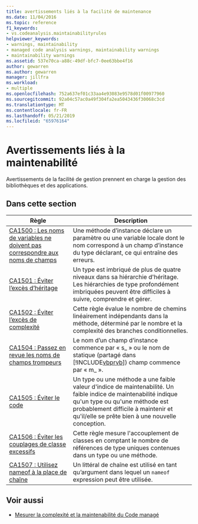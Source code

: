 ```yaml
---
title: avertissements liés à la facilité de maintenance
ms.date: 11/04/2016
ms.topic: reference
f1_keywords:
- vs.codeanalysis.maintainabilityrules
helpviewer_keywords:
- warnings, maintainability
- managed code analysis warnings, maintainability warnings
- maintainability warnings
ms.assetid: 537e70ca-a88c-49df-bfc7-0ee63bbe4f16
author: gewarren
ms.author: gewarren
manager: jillfra
ms.workload:
- multiple
ms.openlocfilehash: 752a637ef01c33aa4e93083e9578d01f00977960
ms.sourcegitcommit: 92a04c57ac0a49f304fa2ea5043436f30068c3cd
ms.translationtype: MT
ms.contentlocale: fr-FR
ms.lasthandoff: 05/21/2019
ms.locfileid: "65976164"
---
```

# <a name="maintainability-warnings"></a>Avertissements liés à la maintenabilité

Avertissements de la facilité de gestion prennent en charge la gestion des bibliothèques et des applications.

## <a name="in-this-section"></a>Dans cette section

| Règle | Description |
|-----------|-----------------------------------|
| [CA1500 : Les noms de variables ne doivent pas correspondre aux noms de champs](../code-quality/ca1500-variable-names-should-not-match-field-names.md) | Une méthode d’instance déclare un paramètre ou une variable locale dont le nom correspond à un champ d’instance du type déclarant, ce qui entraîne des erreurs. |
| [CA1501 : Éviter l’excès d’héritage](../code-quality/ca1501-avoid-excessive-inheritance.md) | Un type est imbriqué de plus de quatre niveaux dans sa hiérarchie d'héritage. Les hiérarchies de type profondément imbriquées peuvent être difficiles à suivre, comprendre et gérer. |
| [CA1502 : Éviter l’excès de complexité](../code-quality/ca1502-avoid-excessive-complexity.md) | Cette règle évalue le nombre de chemins linéairement indépendants dans la méthode, déterminé par le nombre et la complexité des branches conditionnelles. |
| [CA1504 : Passez en revue les noms de champs trompeurs](../code-quality/ca1504-review-misleading-field-names.md) | Le nom d’un champ d’instance commence par « s_ » ou le nom de statique (partagé dans [!INCLUDE[vbprvb](../code-quality/includes/vbprvb_md.md)]) champ commence par « m_ ». |
| [CA1505 : Éviter le code](../code-quality/ca1505-avoid-unmaintainable-code.md) | Un type ou une méthode a une faible valeur d'indice de maintenabilité. Un faible indice de maintenabilité indique qu'un type ou qu'une méthode est probablement difficile à maintenir et qu'il/elle se prête bien à une nouvelle conception. |
| [CA1506 : Éviter les couplages de classe excessifs](../code-quality/ca1506-avoid-excessive-class-coupling.md) | Cette règle mesure l'accouplement de classes en comptant le nombre de références de type uniques contenues dans un type ou une méthode. |
| [CA1507 : Utilisez nameof à la place de chaîne](../code-quality/ca1507.md) | Un littéral de chaîne est utilisé en tant qu’argument dans lequel un `nameof` expression peut être utilisée. |

## <a name="see-also"></a>Voir aussi

- [Mesurer la complexité et la maintenabilité du Code managé](../code-quality/code-metrics-values.md)